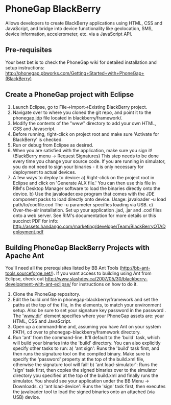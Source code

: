 PhoneGap BlackBerry
=============================================================
Allows developers to create BlackBerry applications using HTML, 
CSS and JavaScript, and bridge into device functionality like 
geolocation, SMS, device information, accelerometer, etc. via
a JavaScript API.

Pre-requisites
-------------------------------------------------------------
Your best bet is to check the PhoneGap wiki for detailed
installation and setup instructions: 
http://phonegap.pbworks.com/Getting+Started+with+PhoneGap+(BlackBerry)

Create a PhoneGap project with Eclipse
-------------------------------------------------------------
1. Launch Eclipse, go to File->Import->Existing BlackBerry project.
2. Navigate over to where you cloned the git repo, and point it to the phonegap.jdp file located in blackberry/framework/.
3. Modify the contents of the "www" directory to add your own HTML, CSS and Javascript.
4. Before running, right-click on project root and make sure 'Activate for BlackBerry' is checked.
5. Run or debug from Eclipse as desired.
6. When you are satisfied with the application, make sure you sign it! (BlackBerry menu -> Request Signatures)
   This step needs to be done every time you change your source code. If you are running in simulator, you do not need
   to sign your binaries - it is only necessary for deployment to actual devices.
7. A few ways to deploy to device:
   a) Right-click on the project root in Eclipse and click on 'Generate ALX file.' You can then use this
      file in RIM's Desktop Manager software to load the binaries directly onto the device.
   b) Use the javaloader.exe program that comes with the JDE component packs to load directly onto device. Usage:
      javaloader -u load path/to/codfile.cod
	  The -u parameter specifies loading via USB.
   c) Over-the-air installation. Set up your application .jad, .jar and .cod files onto a web server. See RIM's documentation
      for more details or this succinct PDF for info: http://assets.handango.com/marketing/developerTeam/BlackBerryOTADeployment.pdf

Building PhoneGap BlackBerry Projects with Apache Ant
-------------------------------------------------------------
You'll need all the prerequisites listed by BB Ant Tools (http://bb-ant-tools.sourceforge.net/). If you want access to building using Ant from Eclipse,
check out http://www.slashdev.ca/2007/05/30/blackberry-development-with-ant-eclipse/ for instructions on how to do it.

1. Clone the PhoneGap repository.
2. Edit the build.xml file in phonegap-blackberry/framework and set the paths at the top of the file, in the <property> elements, to match your environment setup. Also be sure to set your signature key password in the password <property>. The 'www.dir' <property> element specifies where your PhoneGap assets are: your HTML, CSS and JavaScript.
3. Open up a command-line and, assuming you have Ant on your system PATH, cd over to phonegap-blackberry/framework directory.
4. Run 'ant' from the command-line. It'll default to the 'build' task, which will build your binaries into the 'build' directory. You can also explicitly specify other tasks to run:
   a) 'ant sign': Runs the 'build' task first, and then runs the signature tool on the compiled binary. Make sure to specify the 'password' property at the top of the build.xml file, otherwise the signature tool will fail!
   b) 'ant load-simulator': Runs the 'sign' task first, then copies the signed binaries over to the simulator directory you specified at the top of the build.xml and finally runs the simulator. You should see your application under the BB Menu -> Downloads.
   c) 'ant load-device':	Runs the 'sign' task first, then executes the javaloader tool to load the signed binaries onto an attached (via USB) device.